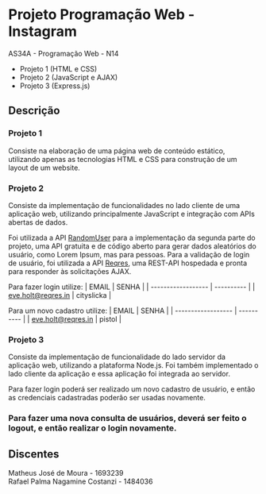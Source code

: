 # Projeto Programação Web - Instagram

AS34A - Programação Web - N14

- Projeto 1 (HTML e CSS)
- Projeto 2 (JavaScript e AJAX)
- Projeto 3 (Express.js)

## Descrição

### Projeto 1

Consiste na elaboração de uma página web de conteúdo estático,
utilizando apenas as tecnologias HTML e CSS para construção de um layout de um website.

### Projeto 2

Consiste da implementação de funcionalidades no lado cliente de uma
aplicação web, utilizando principalmente JavaScript e integração com APIs abertas de dados.

Foi utilizada a API [RandomUser](https://randomuser.me/) para a implementação da segunda parte do projeto, uma API gratuita
e de código aberto para gerar dados aleatórios do usuário, como Lorem Ipsum, mas para pessoas.
Para a validação de login de usuário, foi utilizada a API [Reqres](https://reqres.in/), uma REST-API hospedada e pronta
para responder às solicitações AJAX.

Para fazer login utilize:
| EMAIL | SENHA |
| ------------------ | ---------- |
| eve.holt@reqres.in | cityslicka |

Para um novo cadastro utilize:
| EMAIL | SENHA |
| ------------------ | ---------- |
| eve.holt@reqres.in | pistol |

### Projeto 3

Consiste da implementação de funcionalidade do lado servidor da aplicação web,
utilizando a plataforma Node.js. Foi também implementado o lado cliente da aplicação 
e essa aplicação foi integrada ao servidor.

Para fazer login poderá ser realizado um novo cadastro de usuário, e então as
credenciais cadastradas poderão ser usadas novamente.

<h3><b>Para fazer uma nova consulta de usuários, deverá ser feito o logout,
e então realizar o login novamente.</b></h3>

## Discentes

Matheus José de Moura - 1693239\
Rafael Palma Nagamine Costanzi - 1484036
